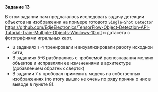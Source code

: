 **Задание 13**

В этом задании нам предлагалось исследовать задачу детекции объектов на изображении на примере готового `Single-Shot Detector` https://github.com/EdjeElectronics/TensorFlow-Object-Detection-API-Tutorial-Train-Multiple-Objects-Windows-10.git и датасета с фотографиями игральных карт. 

  - В заданиях 1-4 тренировали и визуализировали работу исходной сети, 
  - В заданиях 5-6 разбирались с проблемой распознавания мелких объектов и исправляли ее изменениями в архитектуре (добавлением обратных сверток)
  - В задании 7 я пробовал применить модель на собственных изображениях (по итогу вышло не очень по ряду причин о них в выводе в пункте 8).